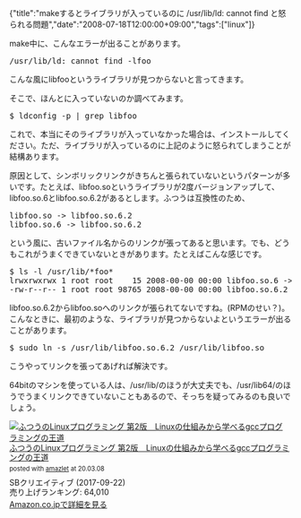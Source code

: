 {"title":"makeするとライブラリが入っているのに /usr/lib/ld: cannot find と怒られる問題","date":"2008-07-18T12:00:00+09:00","tags":["linux"]}

<!-- DATE: 2008-07-18T23:28:21+00:00 -->
<!-- OLDURL: http://d.hatena.ne.jp/cou929_la/20080718/ -->


<div class="section">
<p>make中に、こんなエラーが出ることがあります。</p>
<pre>
/usr/lib/ld: cannot find -lfoo
</pre>

<p>こんな風にlibfooというライブラリが見つからないと言ってきます。</p>
<p>そこで、ほんとに入っていないのか調べてみます。</p>
<pre>
$ ldconfig -p | grep libfoo
</pre>

<p>これで、本当にそのライブラリが入っていなかった場合は、インストールしてください。ただ、ライブラリが入っているのに上記のように怒られてしまうことが結構あります。</p>
<p>原因として、シンボリックリンクがきちんと張られていないというパターンが多いです。たとえば、libfoo.soというライブラリが2度バージョンアップして、libfoo.so.6とlibfoo.so.6.2があるとします。ふつうは互換性のため、</p>
<pre>
libfoo.so -> libfoo.so.6.2
libfoo.so.6 -> libfoo.so.6.2
</pre>

<p>という風に、古いファイル名からのリンクが張ってあると思います。でも、どうもこれがうまくできていないときがあります。たとえばこんな感じです。</p>
<pre>
$ ls -l /usr/lib/*foo*
lrwxrwxrwx 1 root root    15 2008-00-00 00:00 libfoo.so.6 -> libfoo.so.6.2
-rw-r--r-- 1 root root 98765 2008-00-00 00:00 libfoo.so.6.2
</pre>

<p>libfoo.so.6.2からlibfoo.soへのリンクが張られてないですね。(RPMのせい？)。こんなときに、最初のような、ライブラリが見つからないよというエラーが出ることがあります。</p>
<pre>
$ sudo ln -s /usr/lib/libfoo.so.6.2 /usr/lib/libfoo.so
</pre>

<p>こうやってリンクを張ってあげれば解決です。</p>
<p>64bitのマシンを使っている人は、/usr/lib/のほうが大丈夫でも、/usr/lib64/のほうでうまくリンクできていないこともあるので、そっちを疑ってみるのも良いでしょう。</p>
</div>






<div class="amazlet-box" style="margin-bottom:0px;"><div class="amazlet-image" style="float:left;margin:0px 12px 1px 0px;"><a href="http://www.amazon.co.jp/exec/obidos/ASIN/B075ST51Y5/pleasesleep-22/ref=nosim/" name="amazletlink" target="_blank"><img src="https://images-fe.ssl-images-amazon.com/images/I/41HbBZyeJ3L._SL160_.jpg" alt="ふつうのLinuxプログラミング 第2版　Linuxの仕組みから学べるgccプログラミングの王道" style="border: none;" /></a></div><div class="amazlet-info" style="line-height:120%; margin-bottom: 10px"><div class="amazlet-name" style="margin-bottom:10px;line-height:120%"><a href="http://www.amazon.co.jp/exec/obidos/ASIN/B075ST51Y5/pleasesleep-22/ref=nosim/" name="amazletlink" target="_blank">ふつうのLinuxプログラミング 第2版　Linuxの仕組みから学べるgccプログラミングの王道</a><div class="amazlet-powered-date" style="font-size:80%;margin-top:5px;line-height:120%">posted with <a href="http://www.amazlet.com/" title="amazlet" target="_blank">amazlet</a> at 20.03.08</div></div><div class="amazlet-detail">SBクリエイティブ (2017-09-22)<br />売り上げランキング: 64,010<br /></div><div class="amazlet-sub-info" style="float: left;"><div class="amazlet-link" style="margin-top: 5px"><a href="http://www.amazon.co.jp/exec/obidos/ASIN/B075ST51Y5/pleasesleep-22/ref=nosim/" name="amazletlink" target="_blank">Amazon.co.jpで詳細を見る</a></div></div></div><div class="amazlet-footer" style="clear: left"></div></div>
